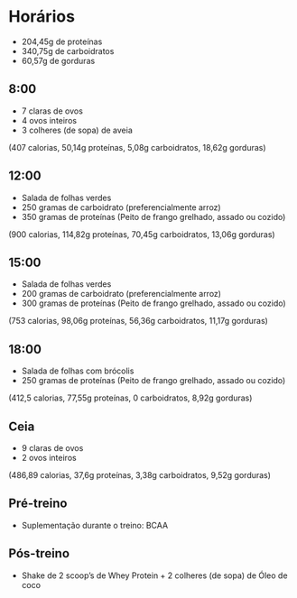 # Horários

- 204,45g de proteínas
- 340,75g de carboidratos
- 60,57g de gorduras

## 8:00

- 7 claras de ovos
- 4 ovos inteiros
- 3 colheres (de sopa) de aveia

(407 calorias, 50,14g proteínas, 5,08g carboidratos, 18,62g gorduras)

## 12:00

- Salada de folhas verdes
- 250 gramas de carboidrato (preferencialmente arroz)
- 350 gramas de proteínas (Peito de frango grelhado, assado ou cozido)

(900 calorias, 114,82g proteínas, 70,45g carboidratos, 13,06g gorduras)

## 15:00

- Salada de folhas verdes
- 200 gramas de carboidrato (preferencialmente arroz)
- 300 gramas de proteínas (Peito de frango grelhado, assado ou cozido)

(753 calorias, 98,06g proteínas, 56,36g carboidratos, 11,17g gorduras)

## 18:00

- Salada de folhas com brócolis
- 250 gramas de proteínas (Peito de frango grelhado, assado ou cozido)

(412,5 calorias, 77,55g proteínas, 0 carboidratos, 8,92g gorduras)

## Ceia

- 9 claras de ovos
- 2 ovos inteiros

(486,89 calorias, 37,6g proteínas,  3,38g carboidratos, 9,52g gorduras)

## Pré-treino

- Suplementação durante o treino: BCAA

## Pós-treino

- Shake de 2 scoop’s de Whey Protein + 2 colheres (de sopa) de Óleo de coco
